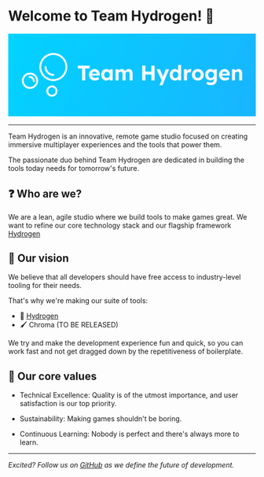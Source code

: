 # Welcome to Team Hydrogen! 🫧

![Team Hydrogen](../assets/banner.png)

---

Team Hydrogen is an innovative, remote game studio focused on creating immersive multiplayer experiences and the tools that power them. 

The passionate duo behind Team Hydrogen are dedicated in building the tools today needs for tomorrow's future.

## ❓ Who are we?

We are a lean, agile studio where we build tools to make games great. 
We want to refine our core technology stack and our flagship framework [Hydrogen](https://github.com/teamhydrogen/hydrogen)

## 👀 Our vision

We believe that all developers should have free access to industry-level tooling for their needs.

That's why we're making our suite of tools:

- 🫧 [Hydrogen](https://github.com/teamhydrogen/hydrogen)
- 🖌️ Chroma (TO BE RELEASED)

We try and make the development experience fun and quick, so you can work fast and not get dragged down by the repetitiveness of boilerplate.

## 💖 Our core values

- Technical Excellence: Quality is of the utmost importance, and user satisfaction is our top priority.

- Sustainability: Making games shouldn't be boring.

- Continuous Learning: Nobody is perfect and there's always more to learn.
---
*Excited? Follow us on [GitHub](https://github.com/teamhydrogen) as we define the future of development.*
